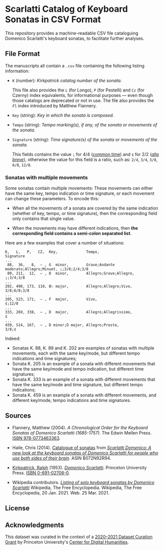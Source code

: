 # Scarlatti Catalog of Keyboard Sonatas in CSV Format

This repository provides a machine-readable CSV file cataloguing Domenico Scarlatti's
keyboard sonatas, to facilitate further analyses.

## File Format

The manuscripts all contain a `.csv` file containing the following listing information:

- `K` (number): _Kirkpatrick catalog number of the sonata._

   This file also provides the `L` (for Longo), `P` (for Pestelli) and `Cz` (for Czerny)
   index equivalents, for informational purposes — even though those catalogs are deprecated
   or not in use. The file also provides the `Fl` index introduced by Matthew Flannery.

- `Key` (string): _Key in which the sonata is composed._

- `Tempo` (string): _Tempo marking(s), if any, of the sonata or movements of the sonata._

- `Signature` (string): _Time signature(s) of the sonata or movements of the sonata._

   This fields contains the value `¡` for
   4/4 ([common time](https://en.wikipedia.org/wiki/Time_signature#Simple_vs._compound))
   and `¢` for 2/2 ([_alla breve_](https://en.wikipedia.org/wiki/Alla_breve)), otherwise
   the value for this field is a ratio, such as: `2/4`, `3/4`, `3/8`, `6/8`, `12/8`.

### Sonatas with multiple movements
Some sonatas contain multiple movements: These movements can either have the same
key, tempo indication or time signature, or each movement can change these parameters. To encode this:
- When all the movements of a sonata are covered by the same indication (whether of
  key, tempo, or time signature), then the corresponding field only contains that
  single value.

- When the movements may have different indications, then **the corresponding field
  contains a semi-colon separated list**.

Here are a few examples that cover a number of situations:
```csv
K,   L,   P,   CZ,  Key,             Tempo,                                 Signature
...
 88,  36,   8,  — , G  minor,        Grave;Andante moderato;Allegro;Minuet, ¡;3/8;2/4;3/8
 89, 211,  12,  — , D  minor,        Allegro;Grave;Allegro,                 ¡;3/4;3/8
...
202, 498, 173, 110, B♭ major,        Allegro;Allegro;Vivo,                  3/8;6/8;3/8
...
205, S23, 171,  — , F  major,        Vivo,                                  ¢;12/8
...
333, 269, 338,  — , D  major,        Allegro;Allegrissimo,                  ¢
...
459, S14, 167,  — , D minor;D major, Allegro;Presto,                        3/8;¢
```
Indeed:
- Sonatas K. 88, K. 89 and K. 202 are examples of sonatas with multiple movements, each with the same key/mode, but different tempo indications and time signatures;
- Sonata K. 205 is an example of a sonata with different movements that have the same key/mode and tempo indication, but different time signatures;
- Sonata K. 333 is an example of a sonata with different movements that have the same key/mode and time signature, but different tempo indications;
- Sonata K. 459 is an example of a sonata with different movements, and different key/mode, tempo indications and time signatures.


## Sources

- Flannery, Matthew (2004). _A Chronological Order for the Keyboard Sonatas of Domenico Scarlatti (1685-1757)_. The Edwin Mellen Press.
  [ISBN 978-0773463363](https://en.wikipedia.org/wiki/Special:BookSources/978-0773463363).

- Haile, Chris (2014). [Catalogue of sonatas](https://web.archive.org/web/20140203091817/http://www.chrishail.net/catalogue.pdf) from [_Scarlatti Domenico: A new look at the keyboard sonatas of Domenico Scarlatti for people who use both sides of their brain_](https://www.amazon.com/Scarlatti-Domenico-keyboard-sonatas-people-ebook/dp/B072N92R94). ASIN B072N92R94. 

- [Kirkpatrick, Ralph](https://en.wikipedia.org/wiki/Ralph_Kirkpatrick) (1953). [_Domenico Scarlatti_](https://archive.org/details/domenicoscarlatt0000kirk). Princeton University Press. [ISBN 0-691-02708-0](https://en.wikipedia.org/wiki/Special:BookSources/0-691-02708-0).

- Wikipedia contributors. [_Listing of solo keyboard sonatas by Domenico Scarlatti_](https://en.wikipedia.org/wiki/List_of_solo_keyboard_sonatas_by_Domenico_Scarlatti) Wikipedia, The Free Encyclopedia. Wikipedia, The Free Encyclopedia, 20 Jan. 2021. Web. 25 Mar. 2021.

## License

## Acknowledgments

This dataset was curated in the context of a [2020–2021 Dataset Curation
Grant](https://cdh.princeton.edu/projects/computer-assisted-pattern-analysis-domenico-scarlattis-keyboard-sonatas/)
by Princeton University's [Center for Digital Humanities](https://cdh.princeton.edu/).
